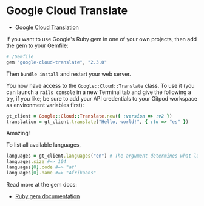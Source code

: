 # Google Cloud Translate

 - [Google Cloud Translation](https://cloud.google.com/translate)

If you want to use Google's Ruby gem in one of your own projects, then add the gem to your Gemfile:

```ruby
# /Gemfile
gem "google-cloud-translate", "2.3.0"
```

Then `bundle install` and restart your web server.

You now have access to the `Google::Cloud::Translate` class. To use it (you can launch a `rails console` in a new Terminal tab and give the following a try, if you like; be sure to add your API credentials to your Gitpod workspace as environment variables first):

```ruby
gt_client = Google::Cloud::Translate.new({ :version => :v2 })
translation = gt_client.translate("Hello, world!", { :to => "es" })
```

Amazing!

To list all available languages,

```ruby
languages = gt_client.languages("en") # The argument determines what language to list the other language names in
languages.size #=> 104
languages[0].code #=> "af"
languages[0].name #=> "Afrikaans"
```

Read more at the gem docs:

 - [Ruby gem documentation](https://googleapis.dev/ruby/google-cloud-translate/latest/index.html#Using_the_legacy_v2_client)
